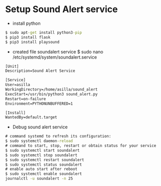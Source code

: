 # Setup Sound Alert service
- install python 
```cmd
$ sudo apt-get install python3-pip 
$ pip3 install flask
$ pip3 install playsound
```

- created file soundalert service
$ sudo nano /etc/systemd/system/soundalert.service


```cmd
[Unit]
Description=Sound Alert Service

[Service]
User=asilla
WorkingDirectory=/home/asilla/sound_alert
ExecStart=/usr/bin/python3 sound_alert.py
Restart=on-failure
Environment=PYTHONUNBUFFERED=1

[Install]
WantedBy=default.target

```
- Debug sound alert service
```cmd
# command systemd to refresh its configuration:
$ sudo systemctl daemon-reload
# command to start, stop, restart or obtain status for your service
$ sudo systemctl start soundalert
$ sudo systemctl stop soundalert
$ sudo systemctl restart soundalert
$ sudo systemctl status soundalert
# enable auto start after reboot
$ sudo systemctl enable soundalert
journalctl -u soundalert -n 25

```
